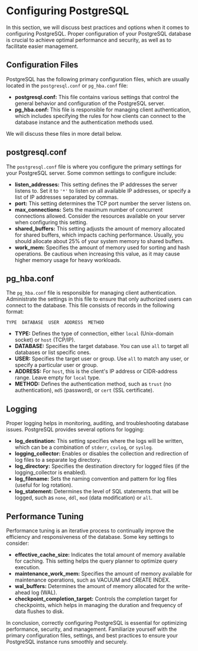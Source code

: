 # Configuring PostgreSQL

In this section, we will discuss best practices and options when it comes to configuring PostgreSQL. Proper configuration of your PostgreSQL database is crucial to achieve optimal performance and security, as well as to facilitate easier management.

## Configuration Files

PostgreSQL has the following primary configuration files, which are usually located in the `postgresql.conf` or `pg_hba.conf` file:

- **postgresql.conf:** This file contains various settings that control the general behavior and configuration of the PostgreSQL server.
- **pg_hba.conf:** This file is responsible for managing client authentication, which includes specifying the rules for how clients can connect to the database instance and the authentication methods used.

We will discuss these files in more detail below.

## postgresql.conf

The `postgresql.conf` file is where you configure the primary settings for your PostgreSQL server. Some common settings to configure include:

- **listen_addresses:** This setting defines the IP addresses the server listens to. Set it to `'*'` to listen on all available IP addresses, or specify a list of IP addresses separated by commas.
- **port:** This setting determines the TCP port number the server listens on.
- **max_connections:** Sets the maximum number of concurrent connections allowed. Consider the resources available on your server when configuring this setting.
- **shared_buffers:** This setting adjusts the amount of memory allocated for shared buffers, which impacts caching performance. Usually, you should allocate about 25% of your system memory to shared buffers.
- **work_mem:** Specifies the amount of memory used for sorting and hash operations. Be cautious when increasing this value, as it may cause higher memory usage for heavy workloads.

## pg_hba.conf

The `pg_hba.conf` file is responsible for managing client authentication. Administrate the settings in this file to ensure that only authorized users can connect to the database. This file consists of records in the following format:

```
TYPE  DATABASE  USER  ADDRESS  METHOD
```

- **TYPE:** Defines the type of connection, either `local` (Unix-domain socket) or `host` (TCP/IP).
- **DATABASE:** Specifies the target database. You can use `all` to target all databases or list specific ones.
- **USER:** Specifies the target user or group. Use `all` to match any user, or specify a particular user or group.
- **ADDRESS:** For `host`, this is the client's IP address or CIDR-address range. Leave empty for `local` type.
- **METHOD:** Defines the authentication method, such as `trust` (no authentication), `md5` (password), or `cert` (SSL certificate).

## Logging

Proper logging helps in monitoring, auditing, and troubleshooting database issues. PostgreSQL provides several options for logging:

- **log_destination:** This setting specifies where the logs will be written, which can be a combination of `stderr`, `csvlog`, or `syslog`.
- **logging_collector:** Enables or disables the collection and redirection of log files to a separate log directory.
- **log_directory:** Specifies the destination directory for logged files (if the logging_collector is enabled).
- **log_filename:** Sets the naming convention and pattern for log files (useful for log rotation).
- **log_statement:** Determines the level of SQL statements that will be logged, such as `none`, `ddl`, `mod` (data modification) or `all`.

## Performance Tuning

Performance tuning is an iterative process to continually improve the efficiency and responsiveness of the database. Some key settings to consider:

- **effective_cache_size:** Indicates the total amount of memory available for caching. This setting helps the query planner to optimize query execution.
- **maintenance_work_mem:** Specifies the amount of memory available for maintenance operations, such as VACUUM and CREATE INDEX.
- **wal_buffers:** Determines the amount of memory allocated for the write-ahead log (WAL).
- **checkpoint_completion_target:** Controls the completion target for checkpoints, which helps in managing the duration and frequency of data flushes to disk.

In conclusion, correctly configuring PostgreSQL is essential for optimizing performance, security, and management. Familiarize yourself with the primary configuration files, settings, and best practices to ensure your PostgreSQL instance runs smoothly and securely.